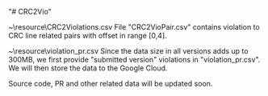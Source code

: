 "# CRC2Vio" 

~\resource\CRC2Violations.csv 
File "CRC2VioPair.csv" contains violation to CRC line related pairs with offset in range [0,4].

~\resource\violation_pr.csv
Since the data size in all versions adds up to 300MB, we first provide "submitted version" violations in "violation_pr.csv".
We will then store the data to the Google Cloud.


Source code, PR and other related data will be updated soon.